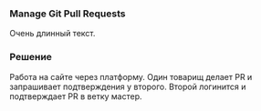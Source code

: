 ### Manage Git Pull Requests

Очень длинный текст. 

### Решение

Работа на сайте через платформу. Один товарищ делает PR и запрашивает подтверждения у второго. Второй логинится и подтверждает PR в ветку мастер.
